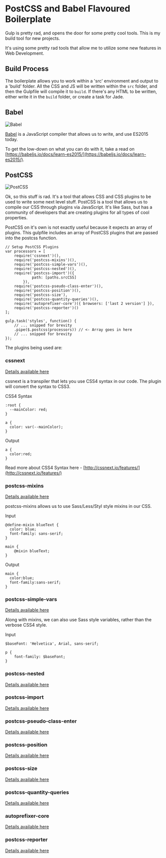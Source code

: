# PostCSS and Babel Flavoured Boilerplate

Gulp is pretty rad, and opens the door for some pretty cool tools. This is my build tool for new projects.

It's using some pretty rad tools that allow me to utilize some new features in Web Development.

## Build Process
The boilerplate allows you to work within a 'src' environment and output to a 'build' folder. All the CSS and JS will be written within the `src` folder, and then the Gulpfile will compile it to `build`. If there's any HTML to be written, either write it in the `build` folder, or create a task for Jade.

## Babel
![Babel](https://avatars0.githubusercontent.com/u/9637642?v=3&s=200)

[Babel](https://babeljs.io/) is a JavaScript compiler that allows us to write, and use ES2015 today. 

To get the low-down on what you can do with it, take a read on [https://babeljs.io/docs/learn-es2015/](https://babeljs.io/docs/learn-es2015/).

## PostCSS
![PostCSS](https://avatars1.githubusercontent.com/u/8296347?v=3&s=200)

Ok, so this stuff is rad. It's a tool that allows CSS and CSS plugins to be used to write some next level stuff. PostCSS is a tool that allows us to compile our CSS through plugins via JavaScript. It's like Sass, but has a community of developers that are creating plugins for all types of cool properties.

PostCSS on it's own is not exactly useful because it expects an array of plugins. This gulpfile includes an array of PostCSS plugins that are passed into the postcss function.

```
// Setup PostCSS Plugins
var processors = [
	require('cssnext')(),
	require('postcss-mixins')(),
	require('postcss-simple-vars')(),
	require('postcss-nested')(),
	require('postcss-import')({
			path: [paths.srcCSS]
		}),
	require('postcss-pseudo-class-enter')(),
	require('postcss-position')(),
	require('postcss-size'),
	require('postcss-quantity-queries')(),
	require('autoprefixer-core')({ browsers: ['last 2 version'] }),
	require('postcss-reporter')()
];

gulp.task('styles', function() {
	// ... snipped for brevity
	.pipe($.postcss(processors)) // <- Array goes in here
	// ... snipped for brevity
});
```

The plugins being used are: 

### cssnext 
[Details available here](https://github.com/cssnext/cssnext)

cssnext is a transpiler that lets you use CSS4 syntax in our code. The plugin will convert the syntax to CSS3.

CSS4 Syntax
```
:root {
  --mainColor: red;
}

a {
  color: var(--mainColor);
}
```

Output
```
a {
  color:red;
}
```

Read more about CSS4 Syntax here - [http://cssnext.io/features/](http://cssnext.io/features/)


### postcss-mixins
[Details available here](https://github.com/cssnext/cssnext)

postcss-mixins allows us to use Sass/Less/Styl style mixins in our CSS.

Input
```
@define-mixin blueText {
  color: blue;
  font-family: sans-serif;
}

main {
	@mixin blueText;
}
```

Output
```
main {
  color:blue;
  font-family:sans-serif;
}
```

### postcss-simple-vars
[Details available here](https://github.com/cssnext/cssnext)

Along with mixins, we can also use Sass style variables, rather than the verbose CSS4 style.

Input
```
$baseFont: 'Helvetica', Arial, sans-serif;

p {
	font-family: $baseFont;
}

```

### postcss-nested
[Details available here](https://github.com/cssnext/cssnext)

### postcss-import
[Details available here](https://github.com/cssnext/cssnext)

### postcss-pseudo-class-enter
[Details available here](https://github.com/cssnext/cssnext)

### postcss-position
[Details available here](https://github.com/cssnext/cssnext)

### postcss-size
[Details available here](https://github.com/cssnext/cssnext)

### postcss-quantity-queries
[Details available here](https://github.com/cssnext/cssnext)

### autoprefixer-core
[Details available here](https://github.com/cssnext/cssnext)

### postcss-reporter
[Details available here](https://github.com/cssnext/cssnext)





